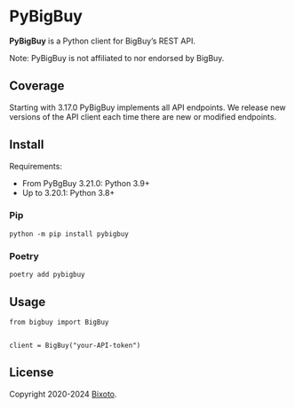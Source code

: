 # PyBigBuy

**PyBigBuy** is a Python client for BigBuy’s REST API.

Note: PyBigBuy is not affiliated to nor endorsed by BigBuy.

## Coverage

Starting with 3.17.0 PyBigBuy implements all API endpoints.
We release new versions of the API client each time there are new or modified endpoints.

## Install

Requirements:
* From PyBgBuy 3.21.0: Python 3.9+
* Up to 3.20.1: Python 3.8+

### Pip

    python -m pip install pybigbuy

### Poetry

    poetry add pybigbuy

## Usage

```python3
from bigbuy import BigBuy


client = BigBuy("your-API-token")
```

## License

Copyright 2020-2024 [Bixoto](https://bixoto.com/).
